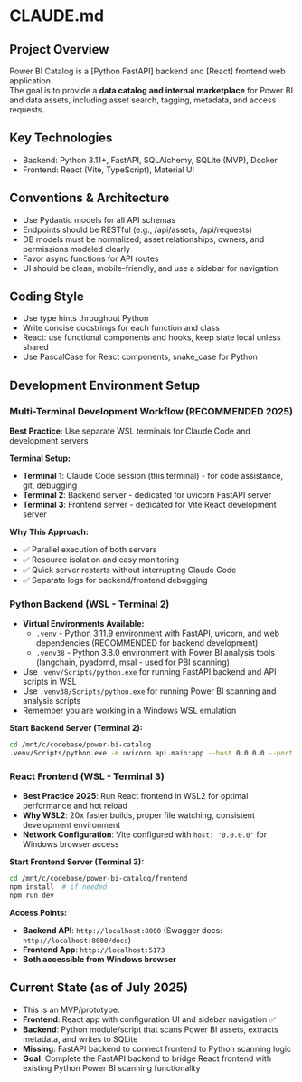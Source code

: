 # CLAUDE.md

## Project Overview
Power BI Catalog is a [Python FastAPI] backend and [React] frontend web application.  
The goal is to provide a **data catalog and internal marketplace** for Power BI and data assets, including asset search, tagging, metadata, and access requests.

## Key Technologies
- Backend: Python 3.11+, FastAPI, SQLAlchemy, SQLite (MVP), Docker
- Frontend: React (Vite, TypeScript), Material UI

## Conventions & Architecture
- Use Pydantic models for all API schemas
- Endpoints should be RESTful (e.g., /api/assets, /api/requests)
- DB models must be normalized; asset relationships, owners, and permissions modeled clearly
- Favor async functions for API routes
- UI should be clean, mobile-friendly, and use a sidebar for navigation

## Coding Style
- Use type hints throughout Python
- Write concise docstrings for each function and class
- React: use functional components and hooks, keep state local unless shared
- Use PascalCase for React components, snake_case for Python

## Development Environment Setup

### Multi-Terminal Development Workflow (RECOMMENDED 2025)
**Best Practice**: Use separate WSL terminals for Claude Code and development servers

**Terminal Setup:**
- **Terminal 1**: Claude Code session (this terminal) - for code assistance, git, debugging
- **Terminal 2**: Backend server - dedicated for uvicorn FastAPI server  
- **Terminal 3**: Frontend server - dedicated for Vite React development server

**Why This Approach:**
- ✅ Parallel execution of both servers
- ✅ Resource isolation and easy monitoring  
- ✅ Quick server restarts without interrupting Claude Code
- ✅ Separate logs for backend/frontend debugging

### Python Backend (WSL - Terminal 2)
- **Virtual Environments Available:**
  - `.venv` - Python 3.11.9 environment with FastAPI, uvicorn, and web dependencies (RECOMMENDED for backend development)
  - `.venv38` - Python 3.8.0 environment with Power BI analysis tools (langchain, pyadomd, msal - used for PBI scanning)
- Use `.venv/Scripts/python.exe` for running FastAPI backend and API scripts in WSL
- Use `.venv38/Scripts/python.exe` for running Power BI scanning and analysis scripts
- Remember you are working in a Windows WSL emulation

**Start Backend Server (Terminal 2):**
```bash
cd /mnt/c/codebase/power-bi-catalog
.venv/Scripts/python.exe -m uvicorn api.main:app --host 0.0.0.0 --port 8000 --reload
```

### React Frontend (WSL - Terminal 3)
- **Best Practice 2025**: Run React frontend in WSL2 for optimal performance and hot reload
- **Why WSL2**: 20x faster builds, proper file watching, consistent development environment
- **Network Configuration**: Vite configured with `host: '0.0.0.0'` for Windows browser access

**Start Frontend Server (Terminal 3):**
```bash
cd /mnt/c/codebase/power-bi-catalog/frontend
npm install  # if needed
npm run dev
```

**Access Points:**
- **Backend API**: `http://localhost:8000` (Swagger docs: `http://localhost:8000/docs`)
- **Frontend App**: `http://localhost:5173`
- **Both accessible from Windows browser**

## Current State (as of July 2025)
- This is an MVP/prototype.
- **Frontend**: React app with configuration UI and sidebar navigation ✅
- **Backend**: Python module/script that scans Power BI assets, extracts metadata, and writes to SQLite
- **Missing**: FastAPI backend to connect frontend to Python scanning logic
- **Goal**: Complete the FastAPI backend to bridge React frontend with existing Python Power BI scanning functionality